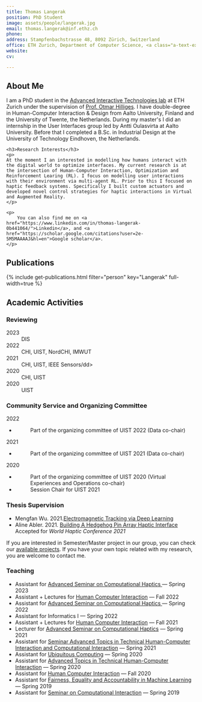 ```yaml
---
title: Thomas Langerak
position: PhD Student
image: assets/people/langerak.jpg    
email: thomas.langerak@inf.ethz.ch
phone: 
address: Stampfenbachstrasse 48, 8092 Zürich, Switzerland
office: ETH Zurich, Department of Computer Science, <a class="a-text-ext" href="http://www.mapsearch.ethz.ch/map/mapSearchPre.do?farbcode=c010&amp;lang=EN&amp;raumMap=56&amp;gebaeudeMap=STD" target="_blank" title="Building Information">STD</a>, <a class="a-text-ext" href="http://www.rauminfo.ethz.ch/Rauminfo/grundrissplan.gif?gebaeude=STD&amp;geschoss=H&amp;raumNr=29.1&amp;lang=EN" target="_blank" title="Room Information">H 29.1</a>
website: 
cv:

---
```


<h2>About Me</h2> 
    <p>
      I am a PhD student in the <a class="a-text-ext" href="http://ait.inf.ethz.ch" target="_blank">Advanced Interactive Technologies lab</a> at ETH Zurich under the supervision of <a href="/people/hilliges/" title="Professor Otmar Hilliges" target="_blank" class="a-text-ext">Prof. Otmar Hilliges</a>. 
      I have double-degree in Human-Computer Interaction & Design from Aalto University, Finland and the University of Twente, the Netherlands. During my master's I did an internship in the User Interfaces group led by Antti Oulasvirta at Aalto University. Before that I completed a B.Sc. in Industrial Design at the University of Technology Eindhoven, the Netherlands.
    </p>
    
    <h3>Research Interests</h3>
    <p>
    At the moment I an interested in modelling how humans interact with the digital world to optimize interfaces. My current research is at the intersection of Human-Computer Interaction, Optimization and Reinforcement Learing (RL). I focus on modelling user interactions with their environment via multi-agent RL. Prior to this I focused on haptic feedback systems. Specifically I built custom actuators and developed novel control strategies for haptic interactions in Virtual and Augmented Reality.
    </p>
    
    <p>
        You can also find me on <a href="https://www.linkedin.com/in/thomas-langerak-0b441064/">Linkedin</a>, and <a href="https://scholar.google.com/citations?user=2e-5M5MAAAAJ&hl=en">Google scholar</a>.
    </p>

<h2>Publications </h2>

{% include get-publications.html filter="person" key="Langerak" full-width=true %}

<h2>Academic Activities</h3>
  <h3>Reviewing</h3>
      <dl>
        <dt>2023</dt><dd>DIS</dd>
        <dt>2022</dt><dd>CHI, UIST, NordCHI, IMWUT </dd>
        <dt>2021</dt><dd>CHI, UIST, IEEE Sensors/dd>
        <dt>2020</dt><dd>CHI, UIST</dd>
        <dt>2020</dt><dd>UIST</dd>
      </dl>
      
  <h3> Community Service and Organizing Committee </h3>
        <dt>2022</dt>
          <ul class="bullets">
             <li> <dd>Part of the organizing committee of UIST 2022 (Data co-chair)</li>
          </ul>
        <dt>2021</dt>
          <ul class="bullets">
             <li> <dd>Part of the organizing committee of UIST 2021 (Data co-chair)</li>
          </ul>
       <dt>2020</dt>
          <ul class="bullets">
             <li> <dd>Part of the organizing committee of UIST 2020 (Virtual Experiences and Operations co-chair)</li>
             <li> <dd>Session Chair for UIST 2021</li>
          </ul>
	<h3>Thesis Supervision</h3>
      <ul class="bullets">
        <li>Mengfan Wu. 2021.<a class="a-text-ext" target="_blank" href="https://ait.ethz.ch/people/tlangerak/downloads/Thesis_EM_Tracking_MengfanWU.pdf">Electromagnetic Tracking via Deep Learning</a></li>	
        <li>Aline Abler. 2021. <a class="a-text-ext" target="_blank" href="https://eth.swisscovery.slsp.ch/permalink/41SLSP_ETH/lshl64/alma99117597771705503">Building A Hedgehog Pin Array Haptic Interface</a> Accepted for <i> World Haptic Conference 2021</i> </li>	
      </ul>
      <p>
      If you are interested in Semester/Master project in our group, you can check our <a href="/thesis/" target="_blank">available projects</a>.
      If you have your own topic related with my research, you are welcome to contact me.
      </p>
   <h3>Teaching</h3>
      <ul class="bullets">
        <li>Assistant for <a class="a-text-ext" target="_blank" href="https://ait.ethz.ch/teaching/courses/2023-SS-Seminar-Computational-Haptics/">Advanced Seminar on Computational Haptics </a> &mdash; Spring 2023</li>
        <li>Assistant + Lectures for <a class="a-text-ext" target="_blank" href="https://teaching.siplab.org/human_computer_interaction/2022/">Human Computer Interaction</a> &mdash; Fall 2022</li>
        <li>Assistant for <a class="a-text-ext" target="_blank" href="https://ait.ethz.ch/teaching/courses/2022-SS-Seminar-Computational-Haptics/">Advanced Seminar on Computational Haptics </a> &mdash; Spring 2022</li>
        <li>Assistant for Informatics I  &mdash; Spring 2022</li>
        <li>Assistant + Lectures for <a class="a-text-ext" target="_blank" href="https://teaching.siplab.org/human_computer_interaction/2021/">Human Computer Interaction</a> &mdash; Fall 2021</li>
        <li>Lecturer for <a class="a-text-ext" target="_blank" href="https://ait.ethz.ch/teaching/courses/2021-SS-Seminar-Computational-Haptics/">Advanced Seminar on Computational Haptics</a> &mdash; Spring 2021</li>
        <li>Assistant for <a class="a-text-ext" target="_blank" href="https://teaching.siplab.org/technical_hci/2021/">Seminar Advanced Topics in Technical Human-Computer Interaction and Computational Interaction</a> &mdash; Spring 2021</li>
        <li>Assistant for <a class="a-text-ext" target="_blank" href="https://siplab.org/teaching/ubiquitous_computing/2020/">Ubiquitous Computing</a> &mdash; Spring 2020</li>
        <li>Assistant for <a class="a-text-ext" target="_blank" href="https://siplab.org/teaching/technical_hci/2020/">Advanced Topics in Technical Human-Computer Interaction</a> &mdash; Spring 2020</li>
        <li>Assistant for <a class="a-text-ext" target="_blank" href="https://ait.ethz.ch/teaching/courses/2020-FS-Human-Computer-Interaction/">Human Computer Interaction</a> &mdash; Fall 2020</li>
        <li>Assistant for <a class="a-text-ext" target="_blank" href="https://las.inf.ethz.ch/teaching/feaml-s19">Fairness, Equality and Accountability in Machine Learning</a> &mdash; Spring 2019</li>
        <li>Assistant for <a class="a-text-ext" target="_blank" href="https://ait.ethz.ch/teaching/courses/2019-SS-Seminar-Computational-Interaction/">Seminar on Computational Interaction</a> &mdash; Spring 2019</li>
      </ul>



